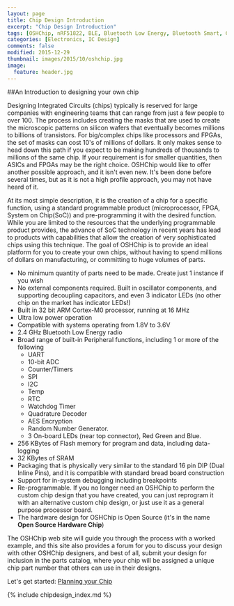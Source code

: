 ```yaml
---
layout: page
title: Chip Design Introduction
excerpt: "Chip Design Introduction"
tags: [OSHChip, nRF51822, BLE, Bluetooth Low Energy, Bluetooth Smart, Chip Design]
categories: [Electronics, IC Design]
comments: false
modified: 2015-12-29
thumbnail: images/2015/10/oshchip.jpg
image:
  feature: header.jpg
---
```


 
##An Introduction to designing your own chip

Designing Integrated Circuits (chips) typically is reserved for large companies with engineering
teams that can range from just a few people to over 100. The process includes creating the masks
that are used to create the microscopic patterns on silicon wafers that eventually becomes millions
to billions of transistors. For big/complex chips like processors and FPGAs, the set of masks can
cost 10's of millions of dollars. It only makes sense to head down this path if you expect to be
making hundreds of thousands to millions of the same chip. If your requirement is for smaller
quantities, then ASICs and FPGAs may be the right choice. OSHChip would like to offer another
possible approach, and it isn't even new. It's been done before several times, but as it is not
a high profile approach, you may not have heard of it.

At its most simple description, it is the creation of a chip for a specific function, using a
standard programmable product (microprocessor, FPGA, System on Chip(SoC)) and pre-programming
it with the desired function. While you are limited to the resources that the underlying programmable
product provides, the advance of SoC technology in recent years has lead to products with
capabilities that allow the creation of very sophisticated chips using this technique. The goal
of OSHChip is to provide an ideal platform for you to create your own chips, without having
to spend millions of dollars on manufacturing, or committing to huge volumes of parts.

* No minimum quantity of parts need to be made. Create just 1 instance if you wish
* No external components required. Built in oscillator components, and supporting decoupling
  capacitors, and even 3 indicator LEDs (no other chip on the market has indicator LEDs!)
* Built in 32 bit ARM Cortex-M0 processor, running at 16 MHz
* Ultra low power operation
* Compatible with systems operating from 1.8V to 3.6V
* 2.4 GHz Bluetooth Low Energy radio
* Broad range of built-in Peripheral functions, including 1 or more of the following
  * UART
  * 10-bit ADC
  * Counter/Timers
  * SPI
  * I2C
  * Temp
  * RTC
  * Watchdog Timer
  * Quadrature Decoder
  * AES Encryption
  * Random Number Generator.
  * 3 On-board LEDs (near top connector), Red Green and Blue.
* 256 KBytes of Flash memory for program and data, including data-logging
* 32 KBytes of SRAM
* Packaging that is physically very similar to the standard 16 pin DIP (Dual Inline Pins),
  and it is compatible with standard bread board construction
* Support for in-system debugging including breakpoints
* Re-programmable. If you no longer need an OSHChip to perform the custom chip design
  that you have created, you can just reprogram it with an alternative custom chip design,
  or just use it as a general purpose processor board.
* The hardware design for OSHChip is Open Source (it's in the name **Open&nbsp;Source&nbsp;Hardware&nbsp;Chip**)

The OSHChip web site will guide you through the process with a worked example, and
this site also provides a forum for you to discuss your design with other OSHChip
designers, and best of all, submit your design for inclusion in the parts catalog,
where your chip will be assigned a unique chip part number that others can use in
their designs.

Let's get started: [Planning your Chip](Planning_your_Chip.html)


{% include chipdesign_index.md %}
